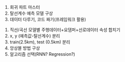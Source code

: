 1. 회귀 파트 마스터
2. 탈선계수 예측 모델 구상
3. 데이터 다루기, 코드 짜기(프레임워크 활용)
1) 직선/곡선 모델별 주행데이터+요댐퍼+선로데이터 속성 합치기
2) x, y (예측값-탈선계수) 분리
3) train(2.5km), test (0.5km) 분리
4) 앙상블 방법 구상
5) 알고리즘 선택(RNN? Regression?)